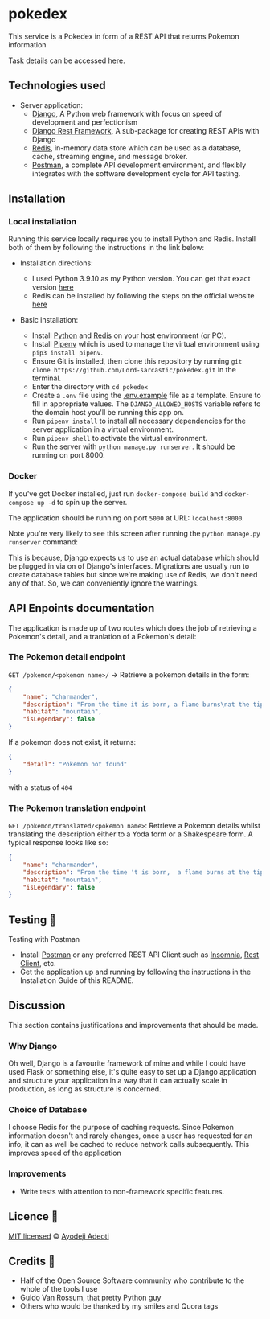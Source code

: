 # pokedex
This service is a Pokedex in form of a REST API that returns Pokemon information

Task details can be accessed [here](https://docs.google.com/document/d/13EtWfHtIXEvMf-0HmbhsgX83EUlTUEdqPPIv4InbuuI/edit).

## Technologies used
- Server application:
    - [Django](https://www.djangoproject.com/), A Python web framework with focus on speed of development and perfectionism
    - [Django Rest Framework](https://www.django-rest-framework.org/), A sub-package for creating REST APIs with Django
    - [Redis](https://redis.io/), in-memory data store which can be used as a database, cache, streaming engine, and message broker.
    - [Postman](https://www.getpostman.com/), a complete API development environment, and flexibly integrates with the software development cycle for API testing.

## Installation
### Local installation
Running this service locally requires you to install Python and Redis. Install both of them by following the instructions in the link below:
 - Installation directions:
    - I used Python 3.9.10 as my Python version. You can get that exact version [here](https://www.python.org/downloads/release/python-3910/)
    - Redis can be installed by following the steps on the official website [here](https://redis.io/docs/getting-started/#install-redis)

- Basic installation:
    - Install [Python](https://www.python.org/) and [Redis](https://redis.io/) on your host environment (or PC).
    - Install [Pipenv](https://pipenv.pypa.io/en/latest/)  which is used to manage the virtual environment using `pip3 install pipenv`.
    - Ensure Git is installed, then clone this repository by running `git clone https://github.com/Lord-sarcastic/pokedex.git` in the terminal.
    - Enter the directory with `cd pokedex`
    - Create a `.env` file using the [.env.example](/.env.example) file as a template. Ensure to fill in appropriate values. The `DJANGO_ALLOWED_HOSTS` variable refers to the domain host you'll be running this app on.
    - Run `pipenv install` to install all necessary dependencies for the server application in a virtual environment.
    - Run `pipenv shell` to activate the virtual environment.
    - Run the server with `python manage.py runserver`. It should be running on port 8000.

### Docker
If you've got Docker installed, just run `docker-compose build` and `docker-compose up -d` to spin up the server.

The application should be running on port `5000` at URL: `localhost:8000`.

Note you're very likely to see this screen after running the `python manage.py runserver` command:

This is because, Django expects us to use an actual database which should be plugged in via on of Django's interfaces. Migrations are usually run to create database tables but since we're making use of Redis, we don't need any of that. So, we can conveniently ignore the warnings.

## API Enpoints documentation
The application is made up of two routes which does the job of retrieving a Pokemon's detail, and a tranlation of a Pokemon's detail:

### The Pokemon detail endpoint
 `GET /pokemon/<pokemon name>/` -> Retrieve a pokemon details in the form:
```json
{
    "name": "charmander",
    "description": "From the time it is born, a flame burns\nat the tip of its tail. Its life would end\nif the flame were to go out.",
    "habitat": "mountain",
    "isLegendary": false
}
```
If a pokemon does not exist, it returns:
```json
{
    "detail": "Pokemon not found"
}
```
with a status of `404`
### The Pokemon translation endpoint
`GET /pokemon/translated/<pokemon name>`:  Retrieve a Pokemon details whilst translating the description either to a Yoda form or a Shakespeare form. A typical response looks like so:
```json
{
    "name": "charmander",
    "description": "From the time 't is born,  a flame burns at the tip of its tail. Its life would end if 't be true the flame wast to wend out.",
    "habitat": "mountain",
    "isLegendary": false
}
```

## Testing 🚨
Testing with Postman
- Install [Postman](https://www.getpostman.com/) or any preferred REST API Client such as [Insomnia](https://insomnia.rest/), [Rest Client](https://marketplace.visualstudio.com/items?itemName=humao.rest-client), etc.
- Get the application up and running by following the instructions in the Installation Guide of this README.

## Discussion
This section contains justifications and improvements that should be made.

### Why Django
Oh well, Django is a favourite framework of mine and while I could have used Flask or something else, it's quite easy to set up a Django application and structure your application in a way that it can actually scale in production, as long as structure is concerned.

### Choice of Database
I choose Redis for the purpose of caching requests. Since Pokemon information doesn't and rarely changes, once a user has requested for an info, it can as well be cached to reduce network calls subsequently. This improves speed of the application

### Improvements
- Write tests with attention to non-framework specific features.

## Licence 🔐
[MIT licensed](/LICENSE) © [Ayodeji Adeoti](https://github.com/Lord-sarcatic)

## Credits 🙏
- Half of the Open Source Software community who contribute to the whole of the tools I use
- Guido Van Rossum, that pretty Python guy
- Others who would be thanked by my smiles and Quora tags
